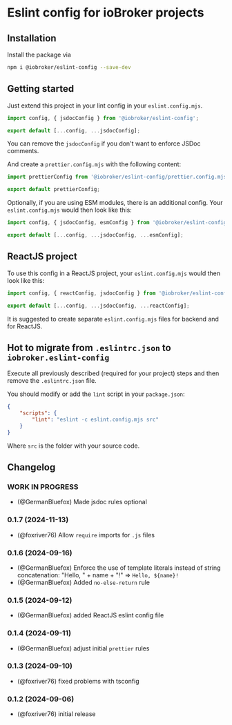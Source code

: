 # Eslint config for ioBroker projects

## Installation

Install the package via

```bash
npm i @iobroker/eslint-config --save-dev
```

## Getting started

Just extend this project in your lint config in your `eslint.config.mjs`.

```js
import config, { jsdocConfig } from '@iobroker/eslint-config';

export default [...config, ...jsdocConfig];
```

You can remove the `jsdocConfig` if you don't want to enforce JSDoc comments.

And create a `prettier.config.mjs` with the following content:

```js
import prettierConfig from '@iobroker/eslint-config/prettier.config.mjs';

export default prettierConfig;
```

Optionally, if you are using ESM modules, there is an additional config.
Your `eslint.config.mjs` would then look like this:

```js
import config, { jsdocConfig, esmConfig } from '@iobroker/eslint-config';

export default [...config, ...jsdocConfig, ...esmConfig];
```

## ReactJS project

To use this config in a ReactJS project, your `eslint.config.mjs` would then look like this:

```js
import config, { reactConfig, jsdocConfig } from '@iobroker/eslint-config';

export default [...config, ...jsdocConfig, ...reactConfig];
```

It is suggested to create separate `eslint.config.mjs` files for backend and for ReactJS.

## Hot to migrate from `.eslintrc.json` to `iobroker.eslint-config`

Execute all previously described (required for your project) steps and then remove the `.eslintrc.json` file.

You should modify or add the `lint` script in your `package.json`:

```json
{
    "scripts": {
        "lint": "eslint -c eslint.config.mjs src"
    }
}
```

Where `src` is the folder with your source code.

## Changelog

<!--
  Placeholder for the next version (at the beginning of the line):
  ### **WORK IN PROGRESS**
-->

### **WORK IN PROGRESS**

-   (@GermanBluefox) Made jsdoc rules optional

### 0.1.7 (2024-11-13)

-   (@foxriver76) Allow `require` imports for `.js` files

### 0.1.6 (2024-09-16)

-   (@GermanBluefox) Enforce the use of template literals instead of string concatenation: "Hello, " + name + "!" => `Hello, ${name}!`
-   (@GermanBluefox) Added `no-else-return` rule

### 0.1.5 (2024-09-12)

-   (@GermanBluefox) added ReactJS eslint config file

### 0.1.4 (2024-09-11)

-   (@GermanBluefox) adjust initial `prettier` rules

### 0.1.3 (2024-09-10)

-   (@foxriver76) fixed problems with tsconfig

### 0.1.2 (2024-09-06)

-   (@foxriver76) initial release
